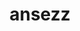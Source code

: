 ---
title: ansezz
github: https://github.com/ansezz
mode: dark
transition: 3s
archetype:
- Innovative
- Minimalistic
---